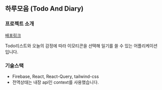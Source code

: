 ## 하루모음 (Todo And Diary)

### 프로젝트 소개

[배포링크](https://harumoeum.netlify.app/)

Todo리스트와 오늘의 감정에 따라 이모티콘을 선택해 일기를 쓸 수 있는 어플리케이션 입니다.

### 기술스택

- Firebase, React, React-Query, tailwind-css
- 전역상태는 내장 api인 context를 사용했습니다.
